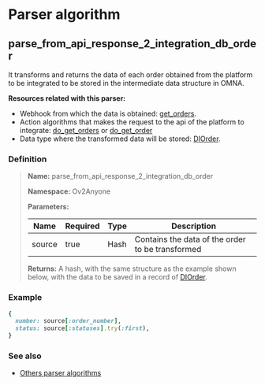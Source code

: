 # Parser algorithm
 
## parse_from_api_response_2_integration_db_order

It transforms and returns the data of each order obtained from the platform to be integrated to be stored in 
the intermediate data structure in OMNA.

**Resources related with this parser:**

* Webhook from which the data is obtained: [get_orders](../webhooks/overview.md?id=get_orders).
* Action algorithms that makes the request to the api of the platform to integrate:
  [do_get_orders](../action-algorithms/do_get_orders.md) or [do_get_order](../action-algorithms/do_get_order.md)
* Data type where the transformed data will be stored: [DIOrder](../data-types/DIOrder.md).
    
### Definition

> **Name:** parse_from_api_response_2_integration_db_order
> 
> **Namespace:** Ov2Anyone
>
> **Parameters:**
> 
> | Name | Required | Type | Description |
> | ---- | -------- | ---- | ----------- |
> | source | true | Hash | Contains the data of the order to be transformed |
>
> **Returns:** A hash, with the same structure as the example shown below, with the data to be saved in a record of [DIOrder](../data-types/DIOrder.md).

### Example
```ruby
{
  number: source[:order_number],
  status: source[:statuses].try(:first),
}
```

### See also
* [Others parser algorithms](overview?id=parse_from_api_response_2_integration_db_order)